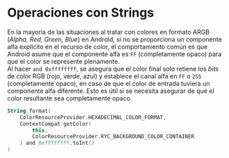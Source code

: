 # Operaciones con Strings

En la mayoría de las situaciones al tratar con colores en formato ARGB (*Alpha, Red, Green, Blue*) en Android, si no se proporciona un componente alfa explícito en el recurso de color, el comportamiento común es que Android asume que el componente alfa es `FF` (completamente opaco) para que el color se represente plenamente.  
Al hacer `and 0xffffffff`, se asegura que el color final solo retiene los *bits* de color RGB (rojo, verde, azul) y establece el canal alfa en `FF` o `255` (completamente opaco), en caso de que el color de entrada tuviera un componente alfa diferente. Esto es útil si se necesita asegurar de que el color resultante sea completamente opaco.

```kotlin
String.format(
    ColorResourceProvider.HEXADECIMAL_COLOR_FORMAT,
    ContextCompat.getColor(
        this,
        ColorResourceProvider.RYC_BACKGROUND_COLOR_CONTAINER
    ) and 0xffffffff.toInt()
)
```
